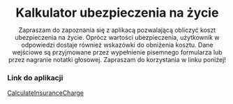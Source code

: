 <header style="margin-bottom: 1rem">
    <h1 style="margin-bottom: 0">Kalkulator ubezpieczenia na życie</h1>
    <p>Zapraszam do zapoznania się z aplikacą pozwalającą obliczyć koszt ubezpieczenia na życie. Oprócz wartości ubezpieczenia, użytkownik w odpowiedzi dostaje również wskazówki do obniżenia kosztu. Dane wejściowe są przyjmowane przez wypełnienie pisemnego formularza lub przez nagranie notatki głosowej.
    Zapraszam do korzystania w linku poniżej!</p>
</header>

<h3>Link do aplikacji</h3>
<a href="https://calculate-insurance-app.streamlit.app/" style="margin-bottom: 2rem" class="md-button md-button--primary" target='_blank'>CalculateInsuranceCharge</a>